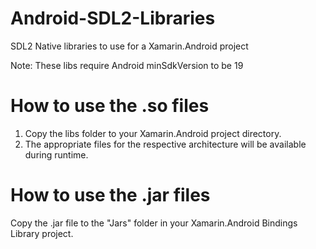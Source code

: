 # Android-SDL2-Libraries
SDL2 Native libraries to use for a Xamarin.Android project

Note: These libs require Android minSdkVersion to be 19

# How to use the .so files

1. Copy the libs folder to your Xamarin.Android project directory.
2. The appropriate files for the respective architecture will be available during runtime.

# How to use the .jar files

Copy the .jar file to the "Jars" folder in your Xamarin.Android Bindings Library project.
